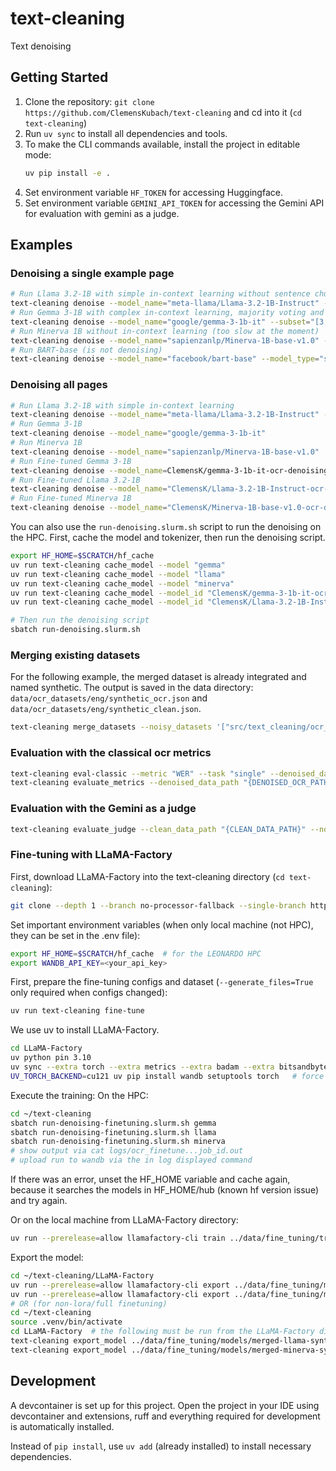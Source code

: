 # text-cleaning
Text denoising

## Getting Started
1. Clone the repository: `git clone https://github.com/ClemensKubach/text-cleaning` and cd into it (`cd text-cleaning`)
2. Run `uv sync` to install all dependencies and tools.
3. To make the CLI commands available, install the project in editable mode:
   ```bash
   uv pip install -e .
   ```
4. Set environment variable `HF_TOKEN` for accessing Huggingface.
5. Set environment variable `GEMINI_API_TOKEN` for accessing the Gemini API for evaluation with gemini as a judge.


## Examples

### Denoising a single example page
```bash
# Run Llama 3.2-1B with simple in-context learning without sentence chunking
text-cleaning denoise --model_name="meta-llama/Llama-3.2-1B-Instruct" --subset="[3,]" --in_context "simple" --use_sentence_chunks=False
# Run Gemma 3-1B with complex in-context learning, majority voting and sentence chunking
text-cleaning denoise --model_name="google/gemma-3-1b-it" --subset="[3,]" --in_context "complex" --num_attempts=5
# Run Minerva 1B without in-context learning (too slow at the moment)
text-cleaning denoise --model_name="sapienzanlp/Minerva-1B-base-v1.0" --subset="[3,]" --in_context "None"
# Run BART-base (is not denoising)
text-cleaning denoise --model_name="facebook/bart-base" --model_type="seq2seq" --subset="[3,]" --in_context "None"
```

### Denoising all pages
```bash
# Run Llama 3.2-1B with simple in-context learning
text-cleaning denoise --model_name="meta-llama/Llama-3.2-1B-Instruct" --in_context "simple"
# Run Gemma 3-1B
text-cleaning denoise --model_name="google/gemma-3-1b-it"
# Run Minerva 1B
text-cleaning denoise --model_name="sapienzanlp/Minerva-1B-base-v1.0"
# Run Fine-tuned Gemma 3-1B
text-cleaning denoise --model_name=ClemensK/gemma-3-1b-it-ocr-denoising-en --is_finetuned True
# Run Fine-tuned Llama 3.2-1B
text-cleaning denoise --model_name="ClemensK/Llama-3.2-1B-Instruct-ocr-denoising-en" --is_finetuned True
# Run Fine-tuned Minerva 1B
text-cleaning denoise --model_name="ClemensK/Minerva-1B-base-v1.0-ocr-denoising-en" --is_finetuned True
```

You can also use the `run-denoising.slurm.sh` script to run the denoising on the HPC.
First, cache the model and tokenizer, then run the denoising script.
```bash
export HF_HOME=$SCRATCH/hf_cache
uv run text-cleaning cache_model --model "gemma"
uv run text-cleaning cache_model --model "llama"
uv run text-cleaning cache_model --model "minerva"
uv run text-cleaning cache_model --model_id "ClemensK/gemma-3-1b-it-ocr-denoising-en"
uv run text-cleaning cache_model --model_id "ClemensK/Llama-3.2-1B-Instruct-ocr-denoising-en"

# Then run the denoising script
sbatch run-denoising.slurm.sh
```

### Merging existing datasets
For the following example, the merged dataset is already integrated and named synthetic. The output is saved in the data directory: `data/ocr_datasets/eng/synthetic_ocr.json` and `data/ocr_datasets/eng/synthetic_clean.json`.

```bash
text-cleaning merge_datasets --noisy_datasets '["src/text_cleaning/ocr_text_creating/ocr_frankenstein.json", "src/text_cleaning/ocr_text_creating/ocr_otoranto.json"]' --clean_datasets '["src/text_cleaning/ocr_text_creating/clean_frankenstein.json", "src/text_cleaning/ocr_text_creating/clean_otoranto.json"]'
```

### Evaluation with the classical ocr metrics

```bash
text-cleaning eval-classic --metric "WER" --task "single" --denoised_data_path "data/ocr_datasets/eng/the_vampyre_ocr_denoised_google-gemma-3-1b-it.json"
text-cleaning evaluate_metrics --denoised_data_path "{DENOISED_OCR_PATH}' --cleaned_data_path  "{CLEAN_DATA_PATH}"
```

### Evaluation with the Gemini as a judge 

```bash
text-cleaning evaluate_judge --clean_data_path "{CLEAN_DATA_PATH}" --noisy_data_path "{NOISY_DATA_PATH}" --denoised_data_path_1 "{DENOISED_OCR_PATH_1}" --denoised_data_path_2 "{DENOISED_OCR_PATH_2}
```

### Fine-tuning with LLaMA-Factory
First, download LLaMA-Factory into the text-cleaning directory (`cd text-cleaning`):
```bash
git clone --depth 1 --branch no-processor-fallback --single-branch https://github.com/ClemensKubach/LLaMA-Factory.git
```

Set important environment variables (when only local machine (not HPC), they can be set in the .env file):
```bash
export HF_HOME=$SCRATCH/hf_cache  # for the LEONARDO HPC
export WANDB_API_KEY=<your_api_key>
```

First, prepare the fine-tuning configs and dataset (`--generate_files=True` only required when configs changed):
```bash
uv run text-cleaning fine-tune
```

We use uv to install LLaMA-Factory.
```bash
cd LLaMA-Factory
uv python pin 3.10
uv sync --extra torch --extra metrics --extra badam --extra bitsandbytes --extra deepspeed --prerelease=allow
UV_TORCH_BACKEND=cu121 uv pip install wandb setuptools torch   # force torch to install for cuda 12.1 (that may not be the default on the HPC)
```

Execute the training:
On the HPC:
```bash
cd ~/text-cleaning
sbatch run-denoising-finetuning.slurm.sh gemma
sbatch run-denoising-finetuning.slurm.sh llama
sbatch run-denoising-finetuning.slurm.sh minerva
# show output via cat logs/ocr_finetune...job_id.out
# upload run to wandb via the in log displayed command 
```
If there was an error, unset the HF_HOME variable and cache again, because it searches the models in HF_HOME/hub (known hf version issue) and try again.

Or on the local machine from LLaMA-Factory directory:
```bash
uv run --prerelease=allow llamafactory-cli train ../data/fine_tuning/train_configs/ocr-gemma-synthetic-config.json
```

Export the model:
```bash
cd ~/text-cleaning/LLaMA-Factory
uv run --prerelease=allow llamafactory-cli export ../data/fine_tuning/models/merged-gemma-synthetic-config.json
uv run --prerelease=allow llamafactory-cli export ../data/fine_tuning/models/merged-llama-synthetic-config.json
# OR (for non-lora/full finetuning)
cd ~/text-cleaning
source .venv/bin/activate
cd LLaMA-Factory  # the following must be run from the LLaMA-Factory directory
text-cleaning export_model ../data/fine_tuning/models/merged-llama-synthetic-config.json
text-cleaning export_model ../data/fine_tuning/models/merged-minerva-synthetic-config.json
```


## Development
A devcontainer is set up for this project.
Open the project in your IDE using devcontainer and extensions, ruff and everything required for development is automatically installed.

Instead of `pip install`, use `uv add` (already installed) to install necessary dependencies.
